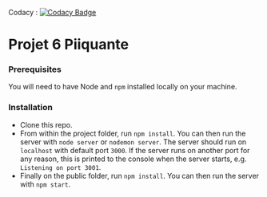Codacy : [![Codacy Badge](https://app.codacy.com/project/badge/Grade/8afcc75a03b14677a24c71a241d17550)](https://www.codacy.com/gh/JulienBrazzalotto/JulienBrazzalotto_6_01112021/dashboard?utm_source=github.com&amp;utm_medium=referral&amp;utm_content=JulienBrazzalotto/JulienBrazzalotto_6_01112021&amp;utm_campaign=Badge_Grade)


# Projet 6 Piiquante #

### Prerequisites ###

You will need to have Node and `npm` installed locally on your machine.

### Installation ###

-  Clone this repo.
-  From within the project folder, run `npm install`. You can then run the server with `node server` or `nodemon server`. 
The server should run on `localhost` with default port `3000`.
If the server runs on another port for any reason, this is printed to the console when the server starts, e.g. `Listening on port 3001`.
-  Finally on the public folder, run `npm install`. You can then run the server with `npm start`.